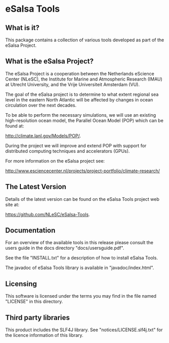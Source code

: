 eSalsa Tools
============


What is it? 
-----------

This package contains a collection of various tools developed as part of
the eSalsa Project. 


What is the eSalsa Project?
---------------------------

The eSalsa Project is a cooperation between the Netherlands eScience 
Center (NLeSC), the Institute for Marine and Atmospheric Research (IMAU) 
at Utrecht University, and the Vrije Universiteit Amsterdam (VU). 

The goal of the eSalsa project is to determine to what extent regional sea 
level in the eastern North Atlantic will be affected by changes in ocean 
circulation over the next decades.

To be able to perform the necessary simulations, we will use an existing 
high-resolution ocean model, the Parallel Ocean Model (POP) which can be 
found at: 

<http://climate.lanl.gov/Models/POP/>.

During the project we will improve and extend POP with support for 
distributed computing techniques and accelerators (GPUs).

For more information on the eSalsa project see:
 
<http://www.esciencecenter.nl/projects/project-portfolio/climate-research/>


The Latest Version
------------------

Details of the latest version can be found on the eSalsa Tools project 
web site at: 

<https://github.com/NLeSC/eSalsa-Tools>.


Documentation
-------------

For an overview of the available tools in this release please consult the 
users guide in the docs directory "docs/usersguide.pdf".

See the file "INSTALL.txt" for a description of how to install eSalsa Tools.

The javadoc of eSalsa Tools library is available in "javadoc/index.html".


Licensing
---------

This software is licensed under the terms you may find in the file 
named "LICENSE" in this directory.


Third party libraries
---------------------

This product includes the SLF4J library. See "notices/LICENSE.slf4j.txt" for 
the licence information of this library. 
 
